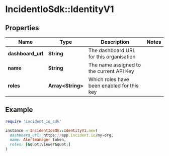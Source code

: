# IncidentIoSdk::IdentityV1

## Properties

| Name | Type | Description | Notes |
| ---- | ---- | ----------- | ----- |
| **dashboard_url** | **String** | The dashboard URL for this organisation |  |
| **name** | **String** | The name assigned to the current API Key |  |
| **roles** | **Array&lt;String&gt;** | Which roles have been enabled for this key |  |

## Example

```ruby
require 'incident_io_sdk'

instance = IncidentIoSdk::IdentityV1.new(
  dashboard_url: https://app.incident.io/my-org,
  name: Alertmanager token,
  roles: [&quot;viewer&quot;]
)
```

